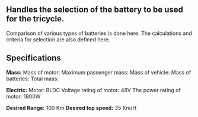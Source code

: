 ## Handles the selection of the battery to be used for the tricycle.

Comparison of various types of batteries is done here.
The calculations and criteria for selection are also defined here.

## Specifications
**Mass:**
Mass of motor:
Maximum passenger mass:
Mass of vehicle:
Mass of batteries:
Total mass: 

**Electric:**
Motor: BLDC
Voltage rating of motor: 48V
The power rating of motor: 1800W

**Desired Range:** 100 Km
**Desired top speed:** 35 Km/H
